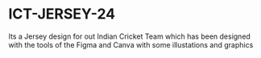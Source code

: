 # ICT-JERSEY-24
Its a Jersey design for out Indian Cricket Team which has been designed with the tools of the Figma and Canva with some illustations and graphics
